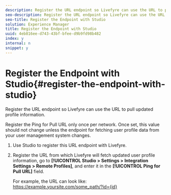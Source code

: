 ```yaml
---
description: Register the URL endpoint so Livefyre can use the URL to pull updated profile information.
seo-description: Register the URL endpoint so Livefyre can use the URL to pull updated profile information.
seo-title: Register the Endpoint with Studio
solution: Experience Manager
title: Register the Endpoint with Studio
uuid: 4eb816ee-d743-43bf-bfee-d9b9fd98b482
index: y
internal: n
snippet: y
---
```


# Register the Endpoint with Studio{#register-the-endpoint-with-studio}

Register the URL endpoint so Livefyre can use the URL to pull updated profile information.

Register the Ping for Pull URL only once per network. Once set, this value should not change unless the endpoint for fetching user profile data from your user management system changes.

1. Use Studio to register this URL endpoint with Livefyre.
1. Register the URL from which Livefyre will fetch updated user profile information, go to **[!UICONTROL Studio > Settings > Integration Settings > Remote Profiles]**, and enter it in the **[!UICONTROL Ping for Pull URL]** field.

   For example, the URL can look like: https://example.yoursite.com/some_path/?id={id}


